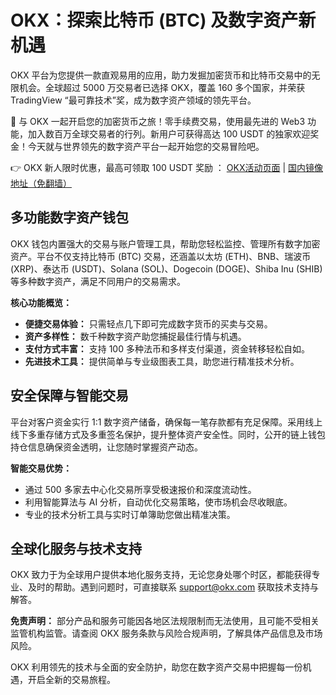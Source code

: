 # OKX：探索比特币 (BTC) 及数字资产新机遇

OKX 平台为您提供一款直观易用的应用，助力发掘加密货币和比特币交易中的无限机会。全球超过 5000 万交易者已选择 OKX，覆盖 160 多个国家，并荣获 TradingView “最可靠技术”奖，成为数字资产领域的领先平台。

🚀 与 OKX 一起开启您的加密货币之旅！零手续费交易，使用最先进的 Web3 功能，加入数百万全球交易者的行列。新用户可获得高达 100 USDT 的独家欢迎奖金！今天就与世界领先的数字资产平台一起开始您的交易冒险吧。

👉 OKX 新人限时优惠，最高可领取 100 USDT 奖励 ： [OKX活动页面](https://bit.ly/OKXe) | [国内镜像地址（免翻墙）](https://bit.ly/okX)

## 多功能数字资产钱包

OKX 钱包内置强大的交易与账户管理工具，帮助您轻松监控、管理所有数字加密资产。平台不仅支持比特币 (BTC) 交易，还涵盖以太坊 (ETH)、BNB、瑞波币 (XRP)、泰达币 (USDT)、Solana (SOL)、Dogecoin (DOGE)、Shiba Inu (SHIB) 等多种数字资产，满足不同用户的交易需求。

**核心功能概览：**

- **便捷交易体验：** 只需轻点几下即可完成数字货币的买卖与交易。
- **资产多样性：** 数千种数字资产助您捕捉最佳行情与机遇。
- **支付方式丰富：** 支持 100 多种法币和多样支付渠道，资金转移轻松自如。
- **先进技术工具：** 提供简单与专业级图表工具，助您进行精准技术分析。

## 安全保障与智能交易

平台对客户资金实行 1:1 数字资产储备，确保每一笔存款都有充足保障。采用线上线下多重存储方式及多重签名保护，提升整体资产安全性。同时，公开的链上钱包持仓信息确保资金透明，让您随时掌握资产动态。

**智能交易优势：**

- 通过 500 多家去中心化交易所享受极速报价和深度流动性。
- 利用智能算法与 AI 分析，自动优化交易策略，使市场机会尽收眼底。
- 专业的技术分析工具与实时订单簿助您做出精准决策。

## 全球化服务与技术支持

OKX 致力于为全球用户提供本地化服务支持，无论您身处哪个时区，都能获得专业、及时的帮助。遇到问题时，可直接联系 support@okx.com 获取技术支持与解答。

**免责声明：** 部分产品和服务可能因各地区法规限制而无法使用，且可能不受相关监管机构监管。请查阅 OKX 服务条款与风险合规声明，了解具体产品信息及市场风险。

OKX 利用领先的技术与全面的安全防护，助您在数字资产交易中把握每一份机遇，开启全新的交易旅程。